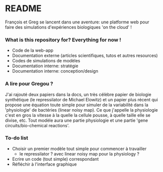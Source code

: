 # README #

François et Greg se lancent dans une aventure: une platforme web pour faire des simulations d'expériences biologiques 'on the cloud' !

### What is this repository for? Everything for now ! ###

* Code de la web-app
* Documentation externe (articles scientifiques, tutos et autres resources)
* Codes de simulations de modèles
* Documentation interne: stratégie
* Documentation interne: conception/design

### A lire pour Gregou ? ###

J'ai rajouté deux papiers dans la docs, un très célèbre papier de biologie synthétique (le repressilator de Michael Elowitz) et un papier plus récent qui propose une équation toute simple pour simuler de la variabilité dans la 'physiologie' de bactéries (linear noisy map).
Ce que j'appelle la physiologie c'est en gros la vitesse à la quelle la cellule pousse, à quelle taille elle se divise, etc.
Tout modèle aura une partie physiologie et une partie 'gene circuits/bio-chemical reactions'.

### To-do list ###

* Choisir un premier modèle tout simple pour commencer à travailler
	+ le repressilator ? avec linear noisy map pour la physiology ?
* Ecrire un code (tout simple) correspondant
* Réfléchir à l'interface graphique